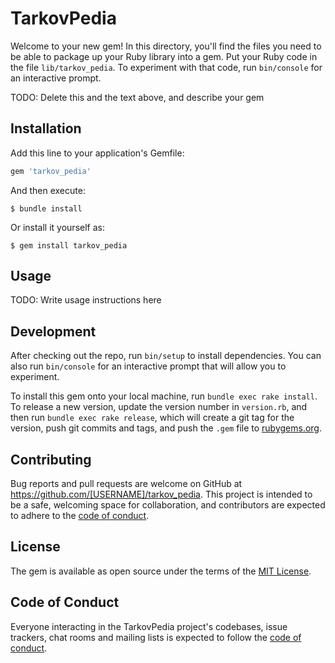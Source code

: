 # TarkovPedia

Welcome to your new gem! In this directory, you'll find the files you need to be able to package up your Ruby library into a gem. Put your Ruby code in the file `lib/tarkov_pedia`. To experiment with that code, run `bin/console` for an interactive prompt.

TODO: Delete this and the text above, and describe your gem

## Installation

Add this line to your application's Gemfile:

```ruby
gem 'tarkov_pedia'
```

And then execute:

    $ bundle install

Or install it yourself as:

    $ gem install tarkov_pedia

## Usage

TODO: Write usage instructions here

## Development

After checking out the repo, run `bin/setup` to install dependencies. You can also run `bin/console` for an interactive prompt that will allow you to experiment.

To install this gem onto your local machine, run `bundle exec rake install`. To release a new version, update the version number in `version.rb`, and then run `bundle exec rake release`, which will create a git tag for the version, push git commits and tags, and push the `.gem` file to [rubygems.org](https://rubygems.org).

## Contributing

Bug reports and pull requests are welcome on GitHub at https://github.com/[USERNAME]/tarkov_pedia. This project is intended to be a safe, welcoming space for collaboration, and contributors are expected to adhere to the [code of conduct](https://github.com/[USERNAME]/tarkov_pedia/blob/master/CODE_OF_CONDUCT.md).


## License

The gem is available as open source under the terms of the [MIT License](https://opensource.org/licenses/MIT).

## Code of Conduct

Everyone interacting in the TarkovPedia project's codebases, issue trackers, chat rooms and mailing lists is expected to follow the [code of conduct](https://github.com/[USERNAME]/tarkov_pedia/blob/master/CODE_OF_CONDUCT.md).
